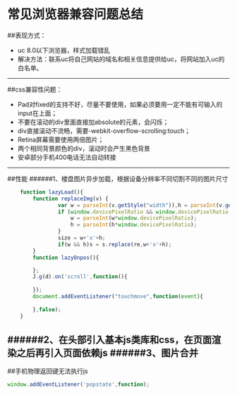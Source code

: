 常见浏览器兼容问题总结
===
##表现方式：
* uc 8.0以下浏览器，样式加载错乱
* 解决方法：联系uc将自己网站的域名和相关信息提供给uc，将网站加入uc的白名单。
---
##css兼容性问题：
* Pad对fixed的支持不好，尽量不要使用，如果必须要用一定不能有可输入的input在上面；
* 不要在滚动的div里面直接加absolute的元素，会闪烁；
* div直接滚动不流畅，需要-webkit-overflow-scrolling:touch；
* Retina屏幕需要使用两倍图片；
* 两个相同背景颜色的div，滚动时会产生黑色背景
* 安卓部分手机400电话无法自动转接
---
##性能
######1、楼盘图片异步加载，根据设备分辨率不同切割不同的图片尺寸
```javascript
    function lazyLoad(){
        function replaceImg(v) {
                var w = parseInt(v.getStyle("width")),h = parseInt(v.getStyle("height"));
                if (window.devicePixelRatio && window.devicePixelRatio!=1) {
                    w = parseInt(w*window.devicePixelRatio);
                    h = parseInt(h*window.devicePixelRatio);
                }
                size = w+'x'+h;
                if(w && h)s = s.replace(re,w+'x'+h);
        }
        function lazyOnpos(){

        };
        J.g(d).on('scroll',function(){
            
        });
        document.addEventListener("touchmove",function(event){
            
        },false);
    }
```
######2、在头部引入基本js类库和css，在页面渲染之后再引入页面依赖js
######3、图片合并
---

##手机物理返回键无法执行js
```javascript
window.addEventListener('popstate',function);
```

    